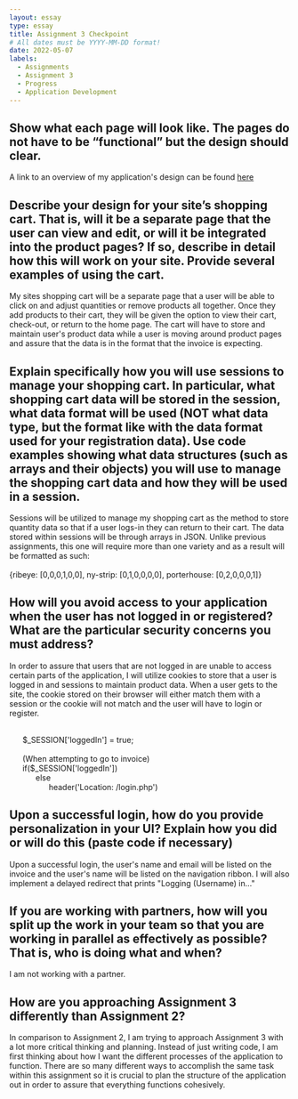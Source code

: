 ```yaml
---
layout: essay
type: essay
title: Assignment 3 Checkpoint
# All dates must be YYYY-MM-DD format!
date: 2022-05-07
labels:
  - Assignments
  - Assignment 3
  - Progress
  - Application Development
---
```


## Show what each page will look like. The pages do not have to be “functional” but the design should clear. 

A link to an overview of my application's design can be found [here](http://youtube.com)

## Describe your design for your site’s shopping cart. That is, will it be a separate page that the user can view and edit, or will it be integrated into the product pages? If so, describe in detail how this will work on your site. Provide several examples of using the cart.

My sites shopping cart will be a separate page that a user will be able to click on and adjust quantities or remove products all together. Once they add products to their cart, they will be given the option to view their cart, check-out, or return to the home page. The cart will have to store and maintain user's product data while a user is moving around product pages and assure that the data is in the format that the invoice is expecting. 

## Explain specifically how you will use sessions to manage your shopping cart. In particular, what shopping cart data will be stored in the session, what data format will be used (NOT what data type, but the format like with the data format used for your registration data). Use code examples showing what data structures (such as arrays and their objects) you will use to manage the shopping cart data and how they will be used in a session.

Sessions will be utilized to manage my shopping cart as the method to store quantity data so that if a user logs-in they can return to their cart. The data stored within sessions will be through arrays in JSON. Unlike previous assignments, this one will require more than one variety and as a result will be formatted as such:
<br>
<br>
{ribeye: [0,0,0,1,0,0], ny-strip: [0,1,0,0,0,0], porterhouse: [0,2,0,0,0,1]}

## How will you avoid access to your application when the user has not logged in or registered? What are the particular security concerns you must address?

In order to assure that users that are not logged in are unable to access certain parts of the application, I will utilize cookies to store that a user is logged in and sessions to maintain product data. When a user gets to the site, the cookie stored on their browser will either match them with a session or the cookie will not match and the user will have to login or register. 

<br>
&nbsp;&nbsp;&nbsp;&nbsp;&nbsp;&nbsp;$_SESSION['loggedIn'] = true;
<br>
<br>
&nbsp;&nbsp;&nbsp;&nbsp;&nbsp;&nbsp;(When attempting to go to invoice)
<br>
&nbsp;&nbsp;&nbsp;&nbsp;&nbsp;&nbsp;if($_SESSION['loggedIn'])
<br>
&nbsp;&nbsp;&nbsp;&nbsp;&nbsp;&nbsp;&nbsp;&nbsp;&nbsp;&nbsp;&nbsp;&nbsp;else
<br>
&nbsp;&nbsp;&nbsp;&nbsp;&nbsp;&nbsp;&nbsp;&nbsp;&nbsp;&nbsp;&nbsp;&nbsp;&nbsp;&nbsp;&nbsp;&nbsp;&nbsp;&nbsp;header('Location: /login.php')

## Upon a successful login, how do you provide personalization in your UI? Explain how you did or will do this (paste code if necessary)

Upon a successful login, the user's name and email will be listed on the invoice and the user's name will be listed on the navigation ribbon. I will also implement a delayed redirect that prints "Logging (Username) in..."

## If you are working with partners, how will you split up the work in your team so that you are working in parallel as effectively as possible? That is, who is doing what and when?

I am not working with a partner.

## How are you approaching Assignment 3 differently than Assignment 2?

In comparison to Assignment 2, I am trying to approach Assignment 3 with a lot more critical thinking and planning. Instead of just writing code, I am first thinking about how I want the different processes of the application to function. There are so many different ways to accomplish the same task within this assignment so it is crucial to plan the structure of the application out in order to assure that everything functions cohesively. 
